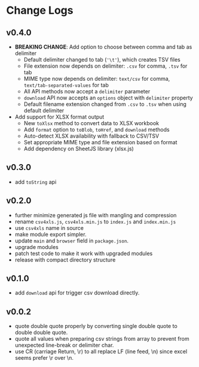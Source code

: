 # Change Logs

## v0.4.0

 - **BREAKING CHANGE**: Add option to choose between comma and tab as delimiter
   - Default delimiter changed to tab (`'\t'`), which creates TSV files
   - File extension now depends on delimiter: `.csv` for comma, `.tsv` for tab
   - MIME type now depends on delimiter: `text/csv` for comma, `text/tab-separated-values` for tab
   - All API methods now accept a `delimiter` parameter
   - `download` API now accepts an `options` object with `delimiter` property
   - Default filename extension changed from `.csv` to `.tsv` when using default delimiter
 - Add support for XLSX format output
   - New `toXlsx` method to convert data to XLSX workbook
   - Add `format` option to `toBlob`, `toHref`, and `download` methods
   - Auto-detect XLSX availability with fallback to CSV/TSV
   - Set appropriate MIME type and file extension based on format
   - Add dependency on SheetJS library (xlsx.js)

## v0.3.0

 - add `toString` api


## v0.2.0

 - further minimize generated js file with mangling and compression
 - rename `csv4xls.js`, `csv4xls.min.js` to `index.js` and `index.min.js`
 - use `csv4xls` name in source
 - make module export simpler.
 - update `main` and `browser` field in `package.json`.
 - upgrade modules
 - patch test code to make it work with upgraded modules
 - release with compact directory structure


## v0.1.0

 - add `download` api for trigger csv download directly.


## v0.0.2

 - quote double quote properly by converting single double quote to double double quote.
 - quote all values when preparing csv strings from array to prevent from unexpected line-break or delimiter char.
 - use CR (carriage Return, \\r) to all replace LF (line feed, \\n) since excel seems prefer \\r over \\n.

